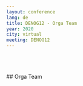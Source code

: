 ```yaml
---
layout: conference
lang: de
title: DENOG12 - Orga Team
year: 2020
city: virtual
meeting: DENOG12
---
```


<br>
<br>
<br>
## Orga Team
<br>
<br>
